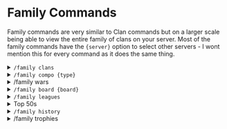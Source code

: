 # Family Commands

Family commands are very similar to Clan commands but on a larger scale being able to view the entire family of clans on your server. Most of the family commands have the `{server}` option to select other servers - I wont mention this for every command as it does the same thing.

<details>

<summary><code>/family clans</code></summary>

This will show a general members count for all clans as well as the league in the server. `{server}` can be used to check other servers you are in

![](<../.gitbook/assets/Screenshot 2023-09-12 at 13.12.00.png>)

</details>

<details>

<summary><code>/family compo {type}</code></summary>

Will show TH break down within a family. Hitrate also gives a breakdown of the percentage of attacks that score 0, 1, 2 and 3 stars against their own townhall level. Below shows the different `{types}`.

* Totals\
  ![](<../.gitbook/assets/Screenshot 2023-09-12 at 21.29.06.png>)
* Hitrate\
  ![](<../.gitbook/assets/Screenshot 2023-09-12 at 21.28.34.png>)

</details>

<details>

<summary>/family wars</summary>

Will display all current and ongoing wars with a brief overview

![](<../.gitbook/assets/Screenshot 2023-09-12 at 21.32.30.png>)

</details>

<details>

<summary><code>/family board {board}</code></summary>

Clan boards are a great way to overview family members in a variety of ways, these can be refreshed with the refresh button. Each board `{board}` is shown below

* Activity\
  ![](../.gitbook/assets/peak\_dynasty\_activitydonation\_board.png)
* Legends\
  ![](../.gitbook/assets/peak\_dynasty\_legend\_board.png)
* Trophy\
  ![](../.gitbook/assets/peak\_dynasty\_trophy\_board.png)

</details>

<details>

<summary><code>/family leagues</code></summary>

This can show you what league every clan is in, you can toggle between CWL leagues and clan capital using buttons\
![](<../.gitbook/assets/Screenshot 2023-09-12 at 22.00.52.png>)![](<../.gitbook/assets/Screenshot 2023-09-12 at 22.01.04.png>)

</details>

<details>

<summary>Top 50s</summary>

There are a couple different options that you are able to view the top 50 members in the entire family for which can be helpful for friendly competition.\
\
Please be aware that {`season}` behave slightly differently for each command. Season an refer to month (clan games) or the ingame season (donations), raid weekends also have `{weekend}` instead.\
\
`{TH}` will only show results at that townhall\
`{limit}` will only show that number of users

* `/family donations`\
  ![](<../.gitbook/assets/Screenshot 2023-10-02 at 18.16.05.png>)
* `/family capital`\
  ![](<../.gitbook/assets/Screenshot 2023-10-02 at 18.17.34.png>)
* `/family progress` (can vary depending on option)\
  ![](<../.gitbook/assets/Screenshot 2023-10-02 at 18.19.03.png>)
* /fam`ily clan-games`\
  ![](<../.gitbook/assets/Screenshot 2023-10-02 at 18.20.14.png>)

</details>

<details>

<summary><code>/family history</code></summary>

This command is quite useful for looking at if any clans are losing alot of players. Keep in mind that it logs every leave and every join, it doesnt take into account if someone leaves and joins\
\
![](<../.gitbook/assets/Screenshot 2023-10-02 at 18.36.39.png>)

</details>

<details>

<summary>/family trophies</summary>



</details>
